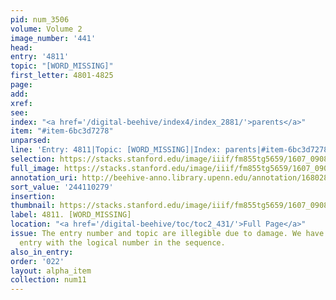 ```yaml
---
pid: num_3506
volume: Volume 2
image_number: '441'
head:
entry: '4811'
topic: "[WORD_MISSING]"
first_letter: 4801-4825
page:
add:
xref:
see:
index: "<a href='/digital-beehive/index4/index_2881/'>parents</a>"
item: "#item-6bc3d7278"
unparsed:
line: 'Entry: 4811|Topic: [WORD_MISSING]|Index: parents|#item-6bc3d7278'
selection: https://stacks.stanford.edu/image/iiif/fm855tg5659/1607_0908/535,279,2816,311/full/0/default.jpg
full_image: https://stacks.stanford.edu/image/iiif/fm855tg5659/1607_0908/full/full/0/default.jpg
annotation_uri: http://beehive-anno.library.upenn.edu/annotation/1680284507766
sort_value: '244110279'
insertion:
thumbnail: https://stacks.stanford.edu/image/iiif/fm855tg5659/1607_0908/535,279,600,180/250,/0/default.jpg
label: 4811. [WORD_MISSING]
location: "<a href='/digital-beehive/toc/toc2_431/'>Full Page</a>"
issue: The entry number and topic are illegible due to damage. We have labeled this
  entry with the logical number in the sequence.
also_in_entry:
order: '022'
layout: alpha_item
collection: num11
---
```

